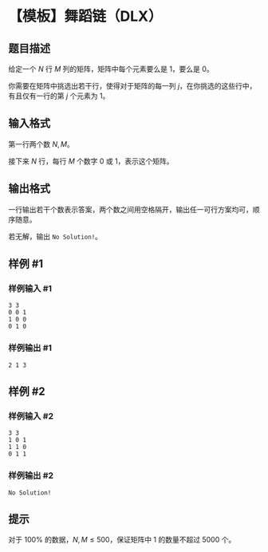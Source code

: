 # 【模板】舞蹈链（DLX）

## 题目描述

给定一个 $N$ 行 $M$ 列的矩阵，矩阵中每个元素要么是 $1$，要么是 $0$。

你需要在矩阵中挑选出若干行，使得对于矩阵的每一列 $j$，在你挑选的这些行中，有且仅有一行的第 $j$ 个元素为 $1$。


## 输入格式

第一行两个数 $N,M$。

接下来 $N$ 行，每行 $M$ 个数字 $0$ 或 $1$，表示这个矩阵。


## 输出格式

一行输出若干个数表示答案，两个数之间用空格隔开，输出任一可行方案均可，顺序随意。

若无解，输出 `No Solution!`。


## 样例 #1

### 样例输入 #1
```
3 3
0 0 1
1 0 0
0 1 0
```

### 样例输出 #1

```
2 1 3
```

## 样例 #2

### 样例输入 #2
```
3 3
1 0 1
1 1 0
0 1 1
```

### 样例输出 #2

```
No Solution!
```

## 提示

对于 $100\%$ 的数据，$N,M\leq 500$，保证矩阵中 $1$ 的数量不超过 $5000$ 个。
